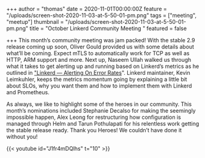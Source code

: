 +++
author = "thomas"
date = 2020-11-01T00:00:00Z
feature = "/uploads/screen-shot-2020-11-03-at-5-50-01-pm.png"
tags = ["meeting", "meetup"]
thumbnail = "/uploads/screen-shot-2020-11-03-at-5-50-01-pm.png"
title = "October Linkerd Community Meeting "
featured = false

+++
This month’s community meeting was jam packed! With the stable 2.9 release coming up soon, Oliver Gould provided us with some details about what’ll be coming. Expect mTLS to automatically work for TCP as well as HTTP, ARM support and more. Next up, Naseem Ullah walked us through what it takes to get alerting up and running based on Linkerd’s metrics as he outlined in ["Linkerd — Alerting On Error Rates](https://naseemkullah.medium.com/linkerd-alerting-on-error-rates-33c0a30899d0)". Linkerd maintainer, Kevin Leimkuhler, keeps the metrics momentum going by explaining a little bit about SLOs, why you want them and how to implement them with Linkerd and Prometheus.

As always, we like to highlight some of the heroes in our community. This month’s nominations included Stephanie Decalso for making the seemingly impossible happen, Alex Leong for restructuring how configuration is managed through Helm and Tarun Pothulapati for his relentless work getting the stable release ready. Thank you Heroes! We couldn’t have done it without you!

{{< youtube id="J1fr4mDQlhs" t="10" >}}
